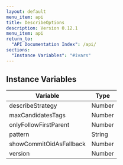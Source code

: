 ```yaml
---
layout: default
menu_item: api
title: DescribeOptions
description: Version 0.12.1
menu_item: api
return_to:
  "API Documentation Index": /api/
sections:
  "Instance Variables": "#ivars"
---
```


## <a name="ivars"></a>Instance Variables

| Variable | Type |
| --- | --- |
| <a name="describeStrategy"></a>describeStrategy | Number |
| <a name="maxCandidatesTags"></a>maxCandidatesTags | Number |
| <a name="onlyFollowFirstParent"></a>onlyFollowFirstParent | Number |
| <a name="pattern"></a>pattern | String |
| <a name="showCommitOidAsFallback"></a>showCommitOidAsFallback | Number |
| <a name="version"></a>version | Number |

